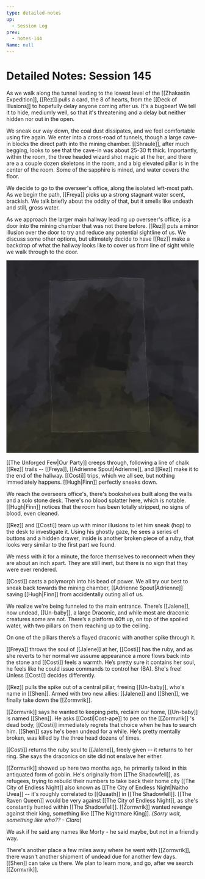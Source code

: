 ```yaml
---
type: detailed-notes
up:
  - Session Log
prev:
  - notes-144
Name: null
---
```

# Detailed Notes: Session 145

As we walk along the tunnel leading to the lowest level of the [[Zhakastin Expedition]], [[Rez]] pulls a card, the 8 of hearts, from the [[Deck of Illusions]] to hopefully delay anyone coming after us. It's a bugbear! We tell it to hide, mediumly well, so that it's threatening and a delay but neither hidden nor out in the open.

We sneak our way down, the coal dust dissipates, and we feel comfortable using fire again. We enter into a cross-road of tunnels, though a large cave-in blocks the direct path into the mining chamber. [[Shraule]], after much begging, looks to see that the cave-in was about 25-30 ft thick. Importantly, within the room, the three headed wizard shot magic at the her, and there are a a couple dozen skeletons in the room, and a big elevated pillar is in the center of the room. Some of the sapphire is mined, and water covers the floor. 

We decide to go to the overseer's office, along the isolated left-most path. As we begin the path, [[Freya]] picks up a strong stagnant water scent, brackish. We talk briefly about the oddity of that, but it smells like undeath and still, gross water. 

As we approach the larger main hallway leading up overseer's office, is a door into the mining chamber that was not there before. [[Rez]] puts a minor illusion over the door to try and reduce any potential sightline of us. We discuss some other options, but ultimately decide to have [[Rez]] make a backdrop of what the hallway looks like to cover us from line of sight while we walk through to the door. 

 ![](/assets/obsidian/Pasted%20image%2020250407203726.png)

[[The Unforged Few|Our Party]] creeps through, following a line of chalk [[Rez]] trails -- [[Freya]], [[Adrienne Spout|Adrienne]], and [[Rez]] make it to the end of the hallway. [[Costi]] trips, which we all see, but nothing immediately happens. [[Hugh|Finn]] perfectly sneaks down. 

We reach the overseers office's, there's bookshelves built along the walls and a solo stone desk. There's no blood splatter here, which is notable. [[Hugh|Finn]] notices that the room has been totally stripped, no signs of blood, even cleaned.

[[Rez]] and [[Costi]] team up with minor illusions to let him sneak (hop) to the desk to investigate it. Using his ghostly gaze, he sees a series of buttons and a hidden drawer, inside is another broken piece of a ruby, that looks very similar to the first part we found. 

We mess with it for a minute, the force themselves to reconnect when they are about an inch apart. They are still inert, but there is no sign that they were ever rendered. 

[[Costi]] casts a polymorph into his bead of power. We all try our best to sneak back towards the mining chamber, [[Adrienne Spout|Adrienne]] saving [[Hugh|Finn]] from accidentally outing all of us. 

We realize we're being funneled to the main entrance. There’s [[Jalene]], now undead, [[Un-baby]], a large Draconic, and while most are draconic creatures some are not. There’s a platform 40ft up, on top of the spoiled water, with two pillars on them reaching up to the ceiling. 

On one of the pillars there’s a flayed draconic with another spike through it. 

[[Freya]] throws the soul of [[Jalene]] at her, [[Costi]] has the ruby, and as she reverts to her normal we assume appearance a more flows back into the stone and [[Costi]] feels a warmth. He’s pretty sure it contains her soul, he feels like he could issue commands to control her (BA). She's free! Unless [[Costi]] decides differently. 

[[Rez]] pulls the spike out of a central pillar, freeing [[Un-baby]], who's name in [[Shen]]. Armed with two new allies: [[Jalene]] and [[Shen]], we finally take down the [[Zormvrik]].

[[Zormvrik]] says he wanted to keeping pets, reclaim our home, [[Un-baby]] is named [[Shen]]. He asks [[Costi|Cost-ape]] to pee on the [[Zormvrik]] 's dead body, [[Costi]] immediately regrets that choice when he has to search him. [[Shen]] says he's been undead for a while. He's pretty mentally broken, was killed by the three head dozens of times. 

[[Costi]] returns the ruby soul to [[Jalene]], freely given -- it returns to her ring. She says the draconics on site did not enslave her either. 

[[Zormvrik]] showed up here two months ago, he primarily talked in this antiquated form of goblin. He's originally from [[The Shadowfell]], as refugees, trying to rebuild their numbers to take back their home city [[The City of Endless Night]] also known as [[The City of Endless Night|Naitho Uvea]] -- it's roughly correlated to [[Quaath]] in [[The Shadowfell]]. [[The Raven Queen]] would be very against [[The City of Endless Night]], as she's constantly hunted within [[The Shadowfell]]. [[Zormvrik]] wanted revenge against their king, something like [[The Nightmare King]]. 
(*Sorry wait, something like who?? - Clara*)

We ask if he said any names like Morty - he said maybe, but not in a friendly way. 

There's another place a few miles away where he went with [[Zormvrik]], there wasn't another shipment of undead due for another few days. [[Shen]] can take us there. We plan to learn more, and go, after we search [[Zormvrik]]. 

